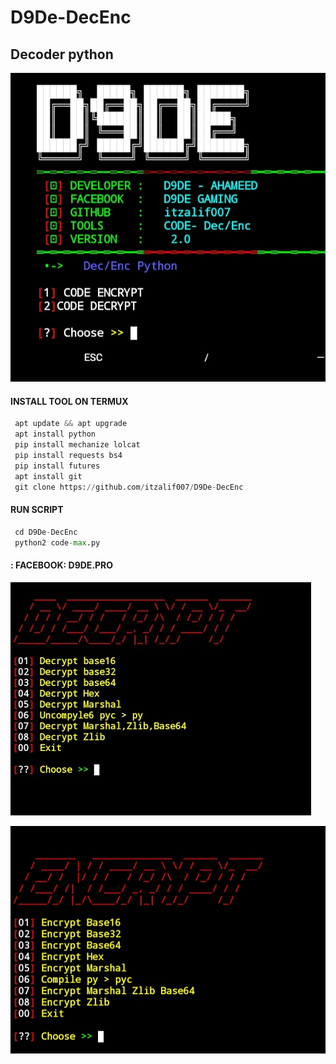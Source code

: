 # D9De-DecEnc
Decoder python 
-------------------------------------------
![20200808_160757](https://github.com/itzalif007/D9De-DecEnc/blob/30c11651d8a4f484c442a803060ee39e214fe47d/IMG_20230523_093454.jpg)



#### INSTALL TOOL ON TERMUX
```python
 apt update && apt upgrade
 apt install python
 pip install mechanize lolcat
 pip install requests bs4
 pip install futures
 apt install git
 git clone https://github.com/itzalif007/D9De-DecEnc
```
#### RUN SCRIPT
```python
 cd D9De-DecEnc
 python2 code-max.py
```
#### : FACEBOOK: D9DE.PRO 

 


![20200808_160757](https://github.com/itzalif007/D9De-DecEnc/blob/efe5240eb272900420ecab01902d6d42c6223c29/Screenshot_2023_0523_093356.jpg)




![20200808_160757](https://github.com/itzalif007/D9De-DecEnc/blob/efe5240eb272900420ecab01902d6d42c6223c29/IMG_20230523_093418.jpg)
